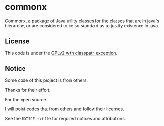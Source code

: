 # commonx
Commonx, a package of Java utility classes for the classes that are in java's hierarchy, or are considered to be so standard as to justify existence in java.

License
-------
This code is under the [GPLv2 with classpath exception](https://github.com/XenoAmess/commonx/blob/master/LICENSE).

Notice
-------
Some code of this project is from others. 

Thanks for their effort. 

For the open source.

I will point codes that from others and follow their licenses.

See the `NOTICE.txt` file for required notices and attributions.
